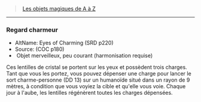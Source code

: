 ﻿---
!MagicItem
Type: Objet merveilleux
Rarity: peu courant
Attunement: harmonisation requise
Id: magicitems_az_hd.md#regard-charmeur
ParentLink: magicitems_az_hd.md#les-objets-magiques-de-a-à-z
Name: Regard charmeur
ParentName: Les objets magiques de A à Z
NameLevel: 3
AltName: Eyes of Charming (SRD p220)
Source: (COC p180)
Attributes:
  Name: Regard charmeur
  Markdown: >+
    ### <!--Name-->Regard charmeur<!--/Name-->


    - AltName: <!--AltName-->Eyes of Charming (SRD p220)<!--/AltName-->

    - Source: <!--Source-->(COC p180)<!--/Source-->

    -  <!--Type-->Objet merveilleux<!--/Type-->, <!--Rarity-->peu courant<!--/Rarity--> (<!--Attunement-->harmonisation requise<!--/Attunement-->)


    Ces lentilles de cristal se portent sur les yeux et possèdent trois charges. Tant que vous les portez, vous pouvez dépenser une charge pour lancer le sort charme-personne (DD 13) sur un humanoïde situé dans un rayon de 9 mètres, à condition que vous voyiez la cible et qu'elle vous voie. Chaque jour à l'aube, les lentilles régénèrent toutes les charges dépensées.

  AltName: Eyes of Charming (SRD p220)
  Source: (COC p180)
  Type: Objet merveilleux
  Rarity: peu courant
  Attunement: harmonisation requise
AttributesDictionary: >+
  Name: Regard charmeur

  Markdown: >+

    ### <!--Name-->Regard charmeur<!--/Name-->





    - AltName: <!--AltName-->Eyes of Charming (SRD p220)<!--/AltName-->



    - Source: <!--Source-->(COC p180)<!--/Source-->



    -  <!--Type-->Objet merveilleux<!--/Type-->, <!--Rarity-->peu courant<!--/Rarity--> (<!--Attunement-->harmonisation requise<!--/Attunement-->)





    Ces lentilles de cristal se portent sur les yeux et possèdent trois charges. Tant que vous les portez, vous pouvez dépenser une charge pour lancer le sort charme-personne (DD 13) sur un humanoïde situé dans un rayon de 9 mètres, à condition que vous voyiez la cible et qu'elle vous voie. Chaque jour à l'aube, les lentilles régénèrent toutes les charges dépensées.



  AltName: Eyes of Charming (SRD p220)

  Source: (COC p180)

  Type: Objet merveilleux

  Rarity: peu courant

  Attunement: harmonisation requise

---
> [Les objets magiques de A à Z](hd_magicitems_az_les_objets_magiques_de_a_a_z.md)

---

### Regard charmeur

- AltName: Eyes of Charming (SRD p220)
- Source: (COC p180)
-  Objet merveilleux, peu courant (harmonisation requise)

Ces lentilles de cristal se portent sur les yeux et possèdent trois charges. Tant que vous les portez, vous pouvez dépenser une charge pour lancer le sort charme-personne (DD 13) sur un humanoïde situé dans un rayon de 9 mètres, à condition que vous voyiez la cible et qu'elle vous voie. Chaque jour à l'aube, les lentilles régénèrent toutes les charges dépensées.

